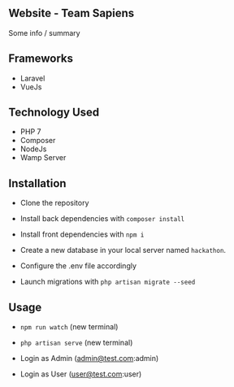 ## Website - Team Sapiens

Some info / summary

## Frameworks

- Laravel 
- VueJs

## Technology Used

- PHP 7
- Composer
- NodeJs
- Wamp Server

## Installation

- Clone the repository

- Install back dependencies with `composer install`
- Install front dependencies with `npm i`
- Create a new database in your local server named `hackathon`.
- Configure the .env file accordingly
- Launch migrations with `php artisan migrate --seed`

## Usage

- `npm run watch` (new terminal)
- `php artisan serve` (new terminal)

- Login as Admin (admin@test.com:admin)
- Login as User (user@test.com:user)




